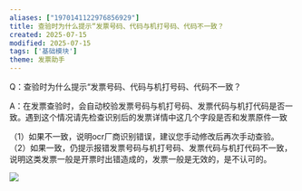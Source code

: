 ```yaml
---
aliases: ["1970141122976856929"]
title: 查验时为什么提示“发票号码、代码与机打号码、代码不一致？
created: 2025-07-15
modified: 2025-07-15
tags: ['基础模块']
theme: 发票助手
---
```


Q：查验时为什么提示“发票号码、代码与机打号码、代码不一致？

A：在发票查验时，会自动校验发票号码与机打号码、发票代码与机打代码是否一致。遇到这个情况请先检查识别后的发票详情中这几个字段是否和发票原件一致

（1）如果不一致，说明ocr厂商识别错误，建议您手动修改后再次手动查验。  
（2）如果一致，仍提示报错发票号码与机打号码、发票代码与机打代码不一致，说明这类发票一般是开票时出错造成的，发票一般是无效的，是不认可的。

![](https://myhelpdoc.oss-cn-heyuan.aliyuncs.com/mdimages/f264c9fe38978c16964ae458e86e9b18.jpg)